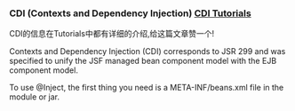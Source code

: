 ### CDI (Contexts and Dependency Injection) [CDI Tutorials](http://www.byteslounge.com/subcategory/cdi)

CDI的信息在Tutorials中都有详细的介绍,给这篇文章赞一个!

Contexts and Dependency Injection (CDI) corresponds to JSR 299 and was specified to unify the JSF managed bean component model with the EJB component model.

To use @Inject, the first thing you need is a META-INF/beans.xml file in the module or jar.
